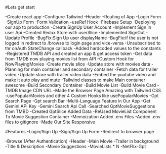 #Lets get start

-Create react app
-Configure Tailwind
-Header
-Routing of App
-Login Form
-SignUp Form
-Form Validation
-useRef Hook
-Firebase Setup
-Deploying our app to production
-Create SignUp User Account
-Implement Sign In user Api
-Created Redux Store with userSlice
-Implemented SignOut
-Update Profile
-BugFix:Sign Up user displayName
-BugFix:if the user is not logged in redirect to /browse to login page and vice-versa
-Unsubscribed to thr onAuth StateChange callback
-Added hardcoded values to the constants
-Registered TMDB API and created an app & get access token
-Get data from TMDB now playing movies list from API
-Custom Hook for NowPlayingMovies
-Create movie slice
-Update store with movies data
-Planning for main container and secondary container
-Fetch data for trailer video
-Update store with trailer video data
-Embed the youtube video and make it auto play and mute
-Tailwind classes to make Main container awesome
-Build Secondary Container
-Build Movie List
-Build Movie Card
-TMDB Image CDN URL
-Made the Browser Page Amazing with Tailwind CSS
-usePopularMovies and other 4 Custom Hooks like usePopularMovies
-Gpt Search Page
-Gpt search Bar
-Multi-Language Feature in Our App
-Get Gemini API Key
-Gemini Search Api Call
-Searched GptMovieSuggestions from TMBD
-Created GptSlice Added Data
-ReUsed MovieList Component To Movie Suggestion Container
-Memoization
Added .env Files
-Added .env files to gitignore
-Made Our Site Responsive

#Features
-Login/Sign Up
-Sign/Sign Up Form
-Redirect to browser page

-Browse (After Authentication)
-Header
-Main Movie
-Trailer in background
-Title & Description
-Movie Suggestions
-MovieLists \* N
-NetFlix-Gpt
